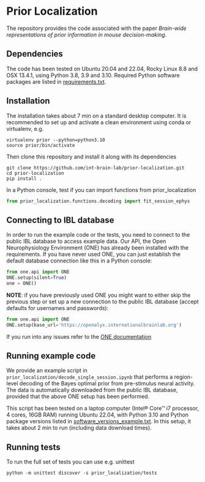 # Prior Localization
The repository provides the code associated with the paper *Brain-wide representations of prior information in mouse decision-making*.

## Dependencies
The code has been tested on Ubuntu 20.04 and 22.04, Rocky Linux 8.8 and OSX 13.4.1, using Python 3.8, 3.9 and 3.10.
Required Python software packages are listed in [requirements.txt](https://github.com/int-brain-lab/prior-localization/blob/main/requirements.txt). 

## Installation
The installation takes about 7 min on a standard desktop computer. It is recommended to set up and activate a clean environment using conda or virtualenv, e.g.
```shell
virtualenv prior --python=python3.10
source prior/bin/activate
```

Then clone this repository and install it along with its dependencies
```shell
git clone https://github.com/int-brain-lab/prior-localization.git
cd prior-localization
pip install .
```

In a Python console, test if you can import functions from prior_localization
```python
from prior_localization.functions.decoding import fit_session_ephys
```


## Connecting to IBL database
In order to run the example code or the tests, you need to connect to the public IBL database to access example data.
Our API, the Open Neurophysiology Environment (ONE) has already been installed with the requirements. 
If you have never used ONE, you can just establish the default database connection like this in a Python console: 
```python
from one.api import ONE
ONE.setup(silent=True)
one = ONE()
```

**NOTE**: if you have previously used ONE you might want to either skip the previous step or set up a new connection 
to the public IBL database (accept defaults for usernames and passwords):
```python
from one.api import ONE
ONE.setup(base_url='https://openalyx.internationalbrainlab.org')
```

If you run into any issues refer to the [ONE documentation](https://int-brain-lab.github.io/ONE/index.html)

## Running example code
We provide an example script in `prior_localization/decode_single_session.ipynb` that performs a region-level 
decoding of the Bayes optimal prior from pre-stimulus neural activity. The data is
automatically downloaded from the public IBL database, provided that the above ONE setup has been performed.


This script has been tested on a laptop computer (Intel® Core™ i7 processor, 4 cores, 16GB RAM) running Ubuntu 22.04, with Python 3.10 and Python package versions listed in 
[software_versions_example.txt](https://github.com/int-brain-lab/prior-localization/blob/main/software_versions_example.txt).
In this setup, it takes about 2 min to run (including data download times).

## Running tests
To run the full set of tests you can use e.g. unittest
```shell
python -m unittest discover -s prior_localization/tests
```
